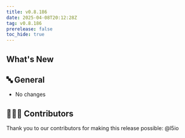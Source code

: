 ```yaml
---
title: v0.8.186
date: 2025-04-08T20:12:28Z
tag: v0.8.186
prerelease: false
toc_hide: true
---
```


## What's New
## 🔤 General
* No changes

## 👨🏽‍💻 Contributors

Thank you to our contributors for making this release possible:
@l5io

